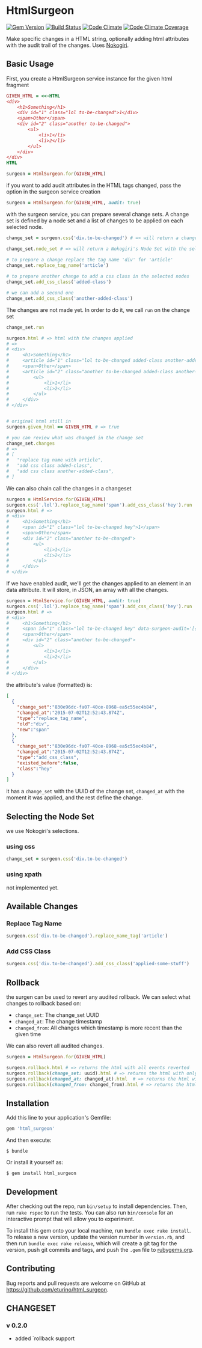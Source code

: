 # HtmlSurgeon


[![Gem Version](https://badge.fury.io/rb/html_surgeon.svg)](http://badge.fury.io/rb/html_surgeon)
[![Build Status](https://travis-ci.org/eturino/html_surgeon.svg?branch=master)](https://travis-ci.org/eturino/html_surgeon)
[![Code Climate](https://codeclimate.com/github/eturino/html_surgeon.png)](https://codeclimate.com/github/eturino/html_surgeon)
[![Code Climate Coverage](https://codeclimate.com/github/eturino/html_surgeon/coverage.png)](https://codeclimate.com/github/eturino/html_surgeon)

Make specific changes in a HTML string, optionally adding html attributes with the audit trail of the changes. Uses [Nokogiri](http://www.nokogiri.org/).

## Basic Usage

First, you create a HtmlSurgeon service instance for the given html fragment

```ruby
GIVEN_HTML = <<-HTML
<div>
    <h1>Something</h1>
    <div id="1" class="lol to-be-changed">1</div>
    <span>Other</span>
    <div id="2" class="another to-be-changed">
        <ul>
            <li>1</li>
            <li>2</li>
        </ul>
    </div>
</div>
HTML

surgeon = HtmlSurgeon.for(GIVEN_HTML) 
```

if you want to add audit attributes in the HTML tags changed, pass the option in the surgeon service creation

```ruby
surgeon = HtmlSurgeon.for(GIVEN_HTML, audit: true)
```

with the surgeon service, you can prepare several change sets. A change set is defined by a node set and a list of changes to be applied on each selected node.

```ruby
change_set = surgeon.css('div.to-be-changed') # => will return a change_set

change_set.node_set # => will return a Nokogiri's Node Set with the selected nodes (right now it'll get us div ID 1 and div ID 2.

# to prepare a change replace the tag name 'div' for 'article'
change_set.replace_tag_name('article') 
    
# to prepare another change to add a css class in the selected nodes
change_set.add_css_class('added-class')

# we can add a second one
change_set.add_css_class('another-added-class') 

```

The changes are not made yet. In order to do it, we call `run` on the change set

```ruby
change_set.run

surgeon.html # => html with the changes applied
# =>
# <div>
#     <h1>Something</h1>
#     <article id="1" class="lol to-be-changed added-class another-added-class">1</div>
#     <span>Other</span>
#     <article id="2" class="another to-be-changed added-class another-added-class">
#         <ul>
#             <li>1</li>
#             <li>2</li>
#         </ul>
#     </div>
# </div>


# original html still in
surgeon.given_html == GIVEN_HTML # => true

# you can review what was changed in the change set
change_set.changes
# =>
# [
#   "replace tag name with article",
#   "add css class added-class",
#   "add css class another-added-class",
# ]
```

We can also chain call the changes in a changeset

```ruby
surgeon = HtmlService.for(GIVEN_HTML)
surgeon.css('.lol').replace_tag_name('span').add_css_class('hey').run
surgeon.html # =>
# <div>
#     <h1>Something</h1>
#     <span id="1" class="lol to-be-changed hey">1</span>
#     <span>Other</span>
#     <div id="2" class="another to-be-changed">
#         <ul>
#             <li>1</li>
#             <li>2</li>
#         </ul>
#     </div>
# </div>
```

If we have enabled audit, we'll get the changes applied to an element in an data attribute.
It will store, in JSON, an array with all the changes.

```ruby
surgeon = HtmlService.for(GIVEN_HTML, audit: true)
surgeon.css('.lol').replace_tag_name('span').add_css_class('hey').run
surgeon.html # =>
# <div>
#     <h1>Something</h1>
#     <span id="1" class="lol to-be-changed hey" data-surgeon-audit='[{"change_set":"830e96dc-fa07-40ce-8968-ea5c55ec4b84","changed_at":"2015-07-02T12:52:43.874Z","type":"replace_tag_name","old":"div","new":"span"},{"change_set":"830e96dc-fa07-40ce-8968-ea5c55ec4b84","changed_at":"2015-07-02T12:52:43.874Z","type":"add_css_class","existed_before":false,"class":"hey"}]'>1</span>
#     <span>Other</span>
#     <div id="2" class="another to-be-changed">
#         <ul>
#             <li>1</li>
#             <li>2</li>
#         </ul>
#     </div>
# </div>
```

the attribute's value (formatted) is:

```json
[
  {
    "change_set":"830e96dc-fa07-40ce-8968-ea5c55ec4b84",
    "changed_at":"2015-07-02T12:52:43.874Z",
    "type":"replace_tag_name",
    "old":"div",
    "new":"span"
  },
  {
    "change_set":"830e96dc-fa07-40ce-8968-ea5c55ec4b84",
    "changed_at":"2015-07-02T12:52:43.874Z",
    "type":"add_css_class",
    "existed_before":false,
    "class":"hey"
  }
]
```

it has a `change_set` with the UUID of the change set, `changed_at` with the moment it was applied, and the rest define the change.

## Selecting the Node Set

we use Nokogiri's selections.

### using css

```ruby
change_set = surgeon.css('div.to-be-changed')
```

### using xpath

not implemented yet.


## Available Changes

### Replace Tag Name

```ruby
surgeon.css('div.to-be-changed').replace_name_tag('article')
```

### Add CSS Class

```ruby
surgeon.css('div.to-be-changed').add_css_class('applied-some-stuff')
```

## Rollback

the surgen can be used to revert any audited rollback. We can select what changes to rollback based on:

- `change_set`: The change_set UUID
- `changed_at`: The change timestamp
- `changed_from`: All changes which timestamp is more recent than the given time

We can also revert all audited changes.

```ruby
surgeon = HtmlSurgeon.for(GIVEN_HTML) 

surgeon.rollback.html # => returns the html with all events reverted 
surgeon.rollback(change_set: uuid).html # => returns the html with only the given change set reverted
surgeon.rollback(changed_at: changed_at).html  # => returns the html with only the change set with timestamp reverted
surgeon.rollback(changed_from: changed_from).html # => returns the html with any change sets with a timestamp more recent than `changed_from` reverted 
```

## Installation

Add this line to your application's Gemfile:

```ruby
gem 'html_surgeon'
```

And then execute:

    $ bundle

Or install it yourself as:

    $ gem install html_surgeon


## Development

After checking out the repo, run `bin/setup` to install dependencies. Then, run `rake rspec` to run the tests. You can also run `bin/console` for an interactive prompt that will allow you to experiment.

To install this gem onto your local machine, run `bundle exec rake install`. To release a new version, update the version number in `version.rb`, and then run `bundle exec rake release`, which will create a git tag for the version, push git commits and tags, and push the `.gem` file to [rubygems.org](https://rubygems.org).

## Contributing

Bug reports and pull requests are welcome on GitHub at https://github.com/eturino/html_surgeon.


## CHANGESET

### v 0.2.0
- added `rollback support
